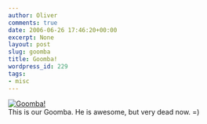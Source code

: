 ```yaml
---
author: Oliver
comments: true
date: 2006-06-26 17:46:20+00:00
excerpt: None
layout: post
slug: goomba
title: Goomba!
wordpress_id: 229
tags:
- misc
---
```


<a href="http://www.flickr.com/photos/owiber/175256567/" title="Goomba!"><img src="http://static.flickr.com/44/175256567_8436fd4655.jpg" alt="Goomba!" /></a>
<br />This is our Goomba.  He is awesome, but very dead now. =)